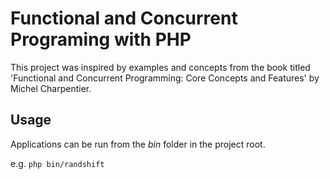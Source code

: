 # Functional and Concurrent Programing with PHP

This project was inspired by examples and concepts from the book titled 'Functional and Concurrent Programming: Core Concepts and Features' by Michel Charpentier.

## Usage 

Applications can be run from the *bin* folder in the project root.

e.g. `php bin/randshift`
